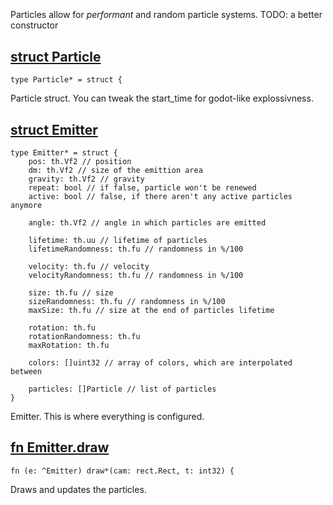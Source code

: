 ## [](https://git.sr.ht/~mrms/tophat/tree/main/item/umka/particles.um#L0)

```
```

Particles allow for *performant* and random particle systems.
TODO: a better constructor


## [struct Particle](https://git.sr.ht/~mrms/tophat/tree/main/item/umka/particles.um#L8)

```
type Particle* = struct {
```

Particle struct. You can tweak the start_time for godot-like explossivness.


## [struct Emitter](https://git.sr.ht/~mrms/tophat/tree/main/item/umka/particles.um#L15)

```
type Emitter* = struct {
	pos: th.Vf2 // position
	dm: th.Vf2 // size of the emittion area
	gravity: th.Vf2 // gravity
	repeat: bool // if false, particle won't be renewed
	active: bool // false, if there aren't any active particles anymore
	
	angle: th.Vf2 // angle in which particles are emitted

	lifetime: th.uu // lifetime of particles
	lifetimeRandomness: th.fu // randomness in %/100

	velocity: th.fu // velocity
	velocityRandomness: th.fu // randomness in %/100

	size: th.fu // size
	sizeRandomness: th.fu // randomness in %/100
	maxSize: th.fu // size at the end of particles lifetime

	rotation: th.fu
	rotationRandomness: th.fu
	maxRotation: th.fu

	colors: []uint32 // array of colors, which are interpolated between
	
	particles: []Particle // list of particles
}
```

Emitter. This is where everything is configured.


## [fn Emitter.draw](https://git.sr.ht/~mrms/tophat/tree/main/item/umka/particles.um#L41)

```
fn (e: ^Emitter) draw*(cam: rect.Rect, t: int32) {
```

Draws and updates the particles.


